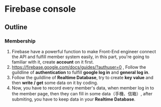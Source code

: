 <h1>
Firebase console
</h1>

<h2>
Outline
</h2>

### Membership

<p>

1.  Firebase have a powerful function to make Front-End engineer connect the API and fulfill member system easily, in this part, you're going to familiar with it, create **account** on it first. 
2.  https://firebase.google.com/docs/guides/?authuser=0  , Follow the guildline of **authentication** to fulfill **google log in** and **general log in**. 
3.  Follow the guildline of **Realtime Database**, try to create **key value** and then **write / get** some data on it by coding.
4.  Now, you have to record every member's data, when member log in to the member page, then they can fill in some data（手機、信箱）, after submiting, you have to keep data in your **Realtime Database**.  

</p>
